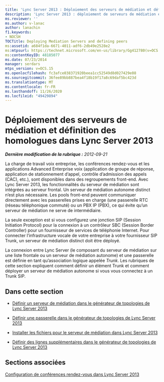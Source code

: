 ```yaml
---
title: 'Lync Server 2013 : Déploiement des serveurs de médiation et définition des homologues'
description: 'Lync Server 2013 : déploiement de serveurs de médiation et définition d’homologues.'
ms.reviewer: ''
ms.author: v-lanac
author: lanachin
f1.keywords:
- NOCSH
TOCTitle: Deploying Mediation Servers and defining peers
ms:assetid: a684f1da-6671-4011-adf6-2db49e2528e2
ms:mtpsurl: https://technet.microsoft.com/en-us/library/Gg412780(v=OCS.15)
ms:contentKeyID: 48185077
ms.date: 07/23/2014
manager: serdars
mtps_version: v=OCS.15
ms.openlocfilehash: fc3afce038371920beea1cc52549d8d027429e08
ms.sourcegitcommit: 36fee89bb887bea4f18b19f17a8c69daf5bc423d
ms.translationtype: MT
ms.contentlocale: fr-FR
ms.lasthandoff: 11/26/2020
ms.locfileid: "49429894"
---
```

# <a name="deploying-mediation-servers-and-defining-peers-in-lync-server-2013"></a>Déploiement des serveurs de médiation et définition des homologues dans Lync Server 2013

<div data-xmlns="http://www.w3.org/1999/xhtml">

<div class="topic" data-xmlns="http://www.w3.org/1999/xhtml" data-msxsl="urn:schemas-microsoft-com:xslt" data-cs="https://msdn.microsoft.com/">

<div data-asp="https://msdn2.microsoft.com/asp">



</div>

<div id="mainSection">

<div id="mainBody">

<span> </span>

_**Dernière modification de la rubrique :** 2012-09-21_

La charge de travail voix entreprise, les conférences rendez-vous et les applications Advanced Enterprise voix (application de groupe de réponse, application de stationnement d’appel, contrôle d’admission des appels (CAC), etc.), sont disponibles dans des regroupements front-end. Avec Lync Server 2013, les fonctionnalités du serveur de médiation sont intégrées au serveur frontal. Un serveur de médiation autonome distinct n’est plus nécessaire. Les pools front-end peuvent communiquer directement avec les passerelles prises en charge (une passerelle RTC (réseau téléphonique commuté) ou un PBX IP (PBX), ce qui évite qu’un serveur de médiation ne serve de intermédiaire.

La seule exception est si vous configurez une jonction SIP (Session Initiation Protocol) pour la connexion à un contrôleur SBC (Session Border Controller) pour un fournisseur de services de téléphonie Internet. Pour connecter l’infrastructure vocale de votre entreprise à votre fournisseur SIP Trunk, un serveur de médiation distinct doit être déployé.

La connexion entre Lync Server (le composant du serveur de médiation sur une liste frontale ou un serveur de médiation autonome) et une passerelle est définie en tant qu’association logique appelée *Trunk*. Les rubriques de cette section expliquent comment définir un élément Trunk et comment déployer un serveur de médiation autonome si vous vous connectez à un Trunk SIP.

<div>

## <a name="in-this-section"></a>Dans cette section

  - [Définir un serveur de médiation dans le générateur de topologies de Lync Server 2013](lync-server-2013-define-a-mediation-server-in-topology-builder.md)

  - [Définir une passerelle dans le générateur de topologies de Lync Server 2013](lync-server-2013-define-a-gateway-in-topology-builder.md)

  - [Installer les fichiers pour le serveur de médiation dans Lync Server 2013](lync-server-2013-install-the-files-for-mediation-server.md)

  - [Définir des lignes supplémentaires dans le générateur de topologies de Lync Server 2013](lync-server-2013-define-additional-trunks-in-topology-builder.md)

</div>

<div>

## <a name="related-sections"></a>Sections associées

[Configuration de conférences rendez-vous dans Lync Server 2013](lync-server-2013-configuring-dial-in-conferencing.md)

</div>

</div>

<span> </span>

</div>

</div>

</div>

